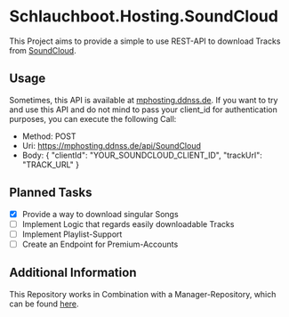 # Schlauchboot.Hosting.SoundCloud

This Project aims to provide a simple to use REST-API to download Tracks from [SoundCloud](https://www.soundcloud.com).

## Usage

Sometimes, this API is available at [mphosting.ddnss.de](https://mphosting.ddnss.de/api/SoundCloud). If you want to try and use this API and do not mind to pass your client_id for authentication purposes, you can execute the following Call:

- Method: POST
- Uri: https://mphosting.ddnss.de/api/SoundCloud
- Body: { "clientId": "YOUR_SOUNDCLOUD_CLIENT_ID", "trackUrl": "TRACK_URL" }

## Planned Tasks

- [X] Provide a way to download singular Songs
- [ ] Implement Logic that regards easily downloadable Tracks
- [ ] Implement Playlist-Support
- [ ] Create an Endpoint for Premium-Accounts

## Additional Information

This Repository works in Combination with a Manager-Repository, which can be found [here](https://github.com/Schlauchboot/Schlauchboot.Hosting.SoundCloud.Manager).
